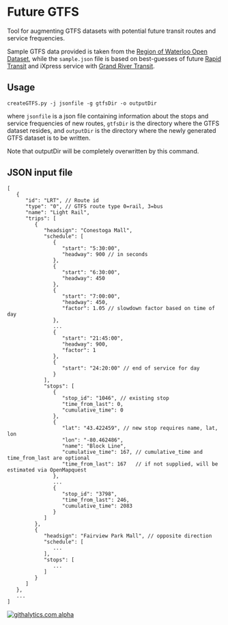 Future GTFS
===========

Tool for augmenting GTFS datasets with potential future transit routes and service frequencies.

Sample GTFS data provided is taken from the 
[Region of Waterloo Open Dataset](http://www.regionofwaterloo.ca/opendata 
"Contains information provided by the Regional Municipality of Waterloo under licence"), 
while the `sample.json` file is based on best-guesses of future 
[Rapid Transit](http://rapidtransit.regionofwaterloo.ca/en/) and iXpress service with 
[Grand River Transit](http://www.grt.ca/).

Usage
-----

`createGTFS.py -j jsonfile -g gtfsDir -o outputDir`

where `jsonfile` is a json file containing information about the stops and service frequencies of new routes, 
`gtfsDir` is the directory where the GTFS dataset resides, 
and `outputDir` is the directory where the newly generated GTFS dataset is to be written.

Note that outputDir will be completely overwritten by this command.

JSON input file
---------------

    [
       {
          "id": "LRT", // Route id
          "type": "0", // GTFS route type 0=rail, 3=bus
          "name": "Light Rail",
          "trips": [
             {
                "headsign": "Conestoga Mall",
                "schedule": [
                   {
                      "start": "5:30:00",
                      "headway": 900 // in seconds
                   },
                   {
                      "start": "6:30:00",
                      "headway": 450
                   },
                   {
                      "start": "7:00:00",
                      "headway": 450,
                      "factor": 1.05 // slowdown factor based on time of day
                   },
                   ...
                   {
                      "start": "21:45:00",
                      "headway": 900,
                      "factor": 1
                   },
                   {
                      "start": "24:20:00" // end of service for day
                   }
                ],
                "stops": [
                   {
                      "stop_id": "1046", // existing stop
                      "time_from_last": 0,
                      "cumulative_time": 0
                   },
                   {
                      "lat": "43.422459", // new stop requires name, lat, lon
                      "lon": "-80.462486", 
                      "name": "Block Line",
                      "cumulative_time": 167, // cumulative_time and time_from_last are optional
                      "time_from_last": 167   // if not supplied, will be estimated via OpenMapquest
                   },
                   ...
                   {
                      "stop_id": "3798",
                      "time_from_last": 246,
                      "cumulative_time": 2083
                   }
                ]
             },
             {
                "headsign": "Fairview Park Mall", // opposite direction
                "schedule": [
                   ...
                ],
                "stops": [
                   ...
                ]
             }
          ]
       },
       ...
    ]

[![githalytics.com alpha](https://cruel-carlota.pagodabox.com/746f247493a1d600b46a8f0641409571 "githalytics.com")](http://githalytics.com/mboos/future-gtfs)

